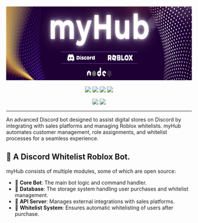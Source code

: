 <p align="center">
  <a href="https://discord.com">
    <img src="./img/image.png" height="200px">
  </a>
</p>

<p align="center">
  <a href="#"><img src="https://img.shields.io/badge/Node.js-6DA55F?style=for-the-badge&logo=node.js&logoColor=white"></a>
  <a href="#"><img src="https://img.shields.io/badge/C++-%2300599C.svg?style=for-the-badge&logo=c%2B%2B&logoColor=white"></a>
  <a href="#"><img src="https://img.shields.io/badge/HTML-%23E34F26.svg?style=for-the-badge&logo=html5&logoColor=white"></a>
  <a href="#"><img src="https://img.shields.io/badge/Lua-%232C2D72.svg?style=for-the-badge&logo=lua&logoColor=white"></a>
</p>

<p align="center">
  <a href="#"><img src="https://img.shields.io/badge/Discord-%235865F2.svg?style=for-the-badge&logo=discord&logoColor=white"></a>
  <a href="https://shields.io/"><img src="https://img.shields.io/website-up-down-green-red/http/shields.io.svg?style=for-the-badge"></a>
</p>

---

An advanced Discord bot designed to assist digital stores on Discord by integrating with sales platforms and managing Roblox whitelists. myHub automates customer management, role assignments, and whitelist processes for a seamless experience.

## 🚀 A Discord Whitelist Roblox Bot.

myHub consists of multiple modules, some of which are open source:

- 🔹 **Core Bot**: The main bot logic and command handler.
- 🔹 **Database**: The storage system handling user purchases and whitelist management.
- 🔹 **API Server**: Manages external integrations with sales platforms.
- 🔹 **Whitelist System**: Ensures automatic whitelisting of users after purchase.
